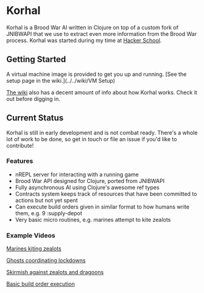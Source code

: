 # Korhal

Korhal is a Brood War AI written in Clojure on top of a custom fork of JNIBWAPI that we use to extract even more information from the Brood War process. Korhal was started during my time at [Hacker School](https://www.hackerschool.com/).

## Getting Started

A virtual machine image is provided to get you up and running. [See the setup page in the wiki.](../../wiki/VM Setup)

[The wiki](../../wiki/Home) also has a decent amount of info about how Korhal works. Check it out before digging in.

## Current Status

Korhal is still in early development and is not combat ready. There's a whole lot of work to be done, so get in touch or file an issue if you'd like to contribute!

### Features

* nREPL server for interacting with a running game
* Brood War API designed for Clojure, ported from JNIBWAPI
* Fully asynchronous AI using Clojure's awesome ref types
* Contracts system keeps track of resources that have been committed to actions but not yet spent
* Can execute build orders given in similar format to how humans write them, e.g. 9 :supply-depot
* Very basic micro routines, e.g. marines attempt to kite zealots

### Example Videos

[Marines kiting zealots](http://www.youtube.com/watch?v=opuMbeqU0TI)

[Ghosts coordinating lockdowns](http://www.youtube.com/watch?v=dLX-cETVdyM)

[Skirmish against zealots and dragoons](http://www.youtube.com/watch?v=qYkhnUEt310)

[Basic build order execution](http://www.youtube.com/watch?v=LnIq5zx1jqw)
